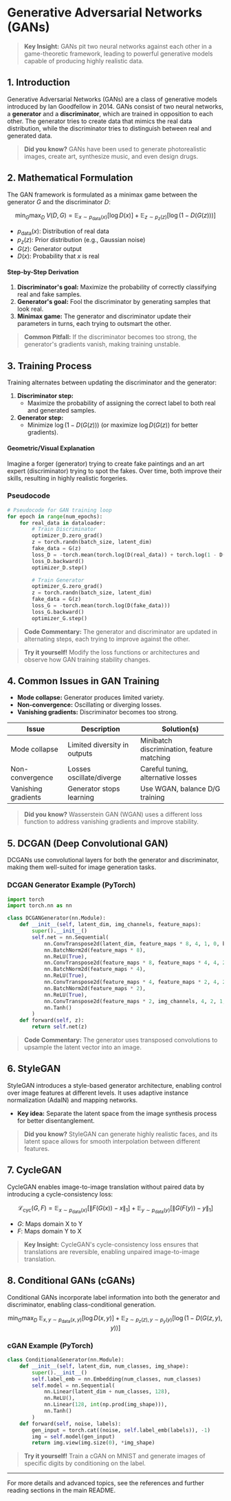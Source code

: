 # Generative Adversarial Networks (GANs)

> **Key Insight:** GANs pit two neural networks against each other in a game-theoretic framework, leading to powerful generative models capable of producing highly realistic data.

## 1. Introduction

Generative Adversarial Networks (GANs) are a class of generative models introduced by Ian Goodfellow in 2014. GANs consist of two neural networks, a **generator** and a **discriminator**, which are trained in opposition to each other. The generator tries to create data that mimics the real data distribution, while the discriminator tries to distinguish between real and generated data.

> **Did you know?** GANs have been used to generate photorealistic images, create art, synthesize music, and even design drugs.

## 2. Mathematical Formulation

The GAN framework is formulated as a minimax game between the generator $`G`$ and the discriminator $`D`$:

```math
\min_G \max_D \; V(D, G) = \mathbb{E}_{x \sim p_{\text{data}}(x)} [\log D(x)] + \mathbb{E}_{z \sim p_z(z)} [\log(1 - D(G(z)))]
```

- $`p_{\text{data}}(x)`$: Distribution of real data
- $`p_z(z)`$: Prior distribution (e.g., Gaussian noise)
- $`G(z)`$: Generator output
- $`D(x)`$: Probability that $`x`$ is real

#### Step-by-Step Derivation

1. **Discriminator's goal:** Maximize the probability of correctly classifying real and fake samples.
2. **Generator's goal:** Fool the discriminator by generating samples that look real.
3. **Minimax game:** The generator and discriminator update their parameters in turns, each trying to outsmart the other.

> **Common Pitfall:** If the discriminator becomes too strong, the generator's gradients vanish, making training unstable.

## 3. Training Process

Training alternates between updating the discriminator and the generator:

1. **Discriminator step:**
   - Maximize the probability of assigning the correct label to both real and generated samples.
2. **Generator step:**
   - Minimize $`\log(1 - D(G(z)))`$ (or maximize $`\log D(G(z))`$ for better gradients).

#### Geometric/Visual Explanation

Imagine a forger (generator) trying to create fake paintings and an art expert (discriminator) trying to spot the fakes. Over time, both improve their skills, resulting in highly realistic forgeries.

### Pseudocode
```python
# Pseudocode for GAN training loop
for epoch in range(num_epochs):
    for real_data in dataloader:
        # Train Discriminator
        optimizer_D.zero_grad()
        z = torch.randn(batch_size, latent_dim)
        fake_data = G(z)
        loss_D = -torch.mean(torch.log(D(real_data)) + torch.log(1 - D(fake_data)))
        loss_D.backward()
        optimizer_D.step()

        # Train Generator
        optimizer_G.zero_grad()
        z = torch.randn(batch_size, latent_dim)
        fake_data = G(z)
        loss_G = -torch.mean(torch.log(D(fake_data)))
        loss_G.backward()
        optimizer_G.step()
```

> **Code Commentary:** The generator and discriminator are updated in alternating steps, each trying to improve against the other.

> **Try it yourself!** Modify the loss functions or architectures and observe how GAN training stability changes.

## 4. Common Issues in GAN Training
- **Mode collapse:** Generator produces limited variety.
- **Non-convergence:** Oscillating or diverging losses.
- **Vanishing gradients:** Discriminator becomes too strong.

| Issue              | Description                        | Solution(s)                                  |
|--------------------|------------------------------------|----------------------------------------------|
| Mode collapse      | Limited diversity in outputs        | Minibatch discrimination, feature matching   |
| Non-convergence    | Losses oscillate/diverge           | Careful tuning, alternative losses           |
| Vanishing gradients| Generator stops learning           | Use WGAN, balance D/G training               |

> **Did you know?** Wasserstein GAN (WGAN) uses a different loss function to address vanishing gradients and improve stability.

## 5. DCGAN (Deep Convolutional GAN)

DCGANs use convolutional layers for both the generator and discriminator, making them well-suited for image generation tasks.

### DCGAN Generator Example (PyTorch)
```python
import torch
import torch.nn as nn

class DCGANGenerator(nn.Module):
    def __init__(self, latent_dim, img_channels, feature_maps):
        super().__init__()
        self.net = nn.Sequential(
            nn.ConvTranspose2d(latent_dim, feature_maps * 8, 4, 1, 0, bias=False),
            nn.BatchNorm2d(feature_maps * 8),
            nn.ReLU(True),
            nn.ConvTranspose2d(feature_maps * 8, feature_maps * 4, 4, 2, 1, bias=False),
            nn.BatchNorm2d(feature_maps * 4),
            nn.ReLU(True),
            nn.ConvTranspose2d(feature_maps * 4, feature_maps * 2, 4, 2, 1, bias=False),
            nn.BatchNorm2d(feature_maps * 2),
            nn.ReLU(True),
            nn.ConvTranspose2d(feature_maps * 2, img_channels, 4, 2, 1, bias=False),
            nn.Tanh()
        )
    def forward(self, z):
        return self.net(z)
```

> **Code Commentary:** The generator uses transposed convolutions to upsample the latent vector into an image.

## 6. StyleGAN

StyleGAN introduces a style-based generator architecture, enabling control over image features at different levels. It uses adaptive instance normalization (AdaIN) and mapping networks.

- **Key idea:** Separate the latent space from the image synthesis process for better disentanglement.

> **Did you know?** StyleGAN can generate highly realistic faces, and its latent space allows for smooth interpolation between different features.

## 7. CycleGAN

CycleGAN enables image-to-image translation without paired data by introducing a cycle-consistency loss:

```math
\mathcal{L}_{\text{cyc}}(G, F) = \mathbb{E}_{x \sim p_{\text{data}}(x)} [\| F(G(x)) - x \|_1] + \mathbb{E}_{y \sim p_{\text{data}}(y)} [\| G(F(y)) - y \|_1]
```

- $`G`$: Maps domain X to Y
- $`F`$: Maps domain Y to X

> **Key Insight:** CycleGAN's cycle-consistency loss ensures that translations are reversible, enabling unpaired image-to-image translation.

## 8. Conditional GANs (cGANs)

Conditional GANs incorporate label information into both the generator and discriminator, enabling class-conditional generation.

```math
\min_G \max_D \; \mathbb{E}_{x, y \sim p_{\text{data}}(x, y)} [\log D(x, y)] + \mathbb{E}_{z \sim p_z(z), y \sim p_y(y)} [\log(1 - D(G(z, y), y))]
```

### cGAN Example (PyTorch)
```python
class ConditionalGenerator(nn.Module):
    def __init__(self, latent_dim, num_classes, img_shape):
        super().__init__()
        self.label_emb = nn.Embedding(num_classes, num_classes)
        self.model = nn.Sequential(
            nn.Linear(latent_dim + num_classes, 128),
            nn.ReLU(),
            nn.Linear(128, int(np.prod(img_shape))),
            nn.Tanh()
        )
    def forward(self, noise, labels):
        gen_input = torch.cat((noise, self.label_emb(labels)), -1)
        img = self.model(gen_input)
        return img.view(img.size(0), *img_shape)
```

> **Try it yourself!** Train a cGAN on MNIST and generate images of specific digits by conditioning on the label.

---

For more details and advanced topics, see the references and further reading sections in the main README. 